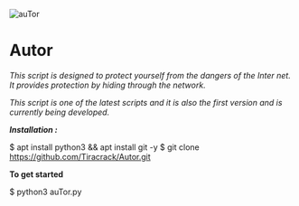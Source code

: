 ![auTor](https://github.com/user-attachments/assets/f90b4d58-498b-4530-b823-017e41dde244)




# Autor
_This script is designed to protect yourself from the dangers of the Inter
net. It provides protection by hiding through the network._

_This script is one of the latest scripts and it is also the first version and is currently being developed._


**_Installation :_**

$ apt install python3 && apt install git -y
$ git clone https://github.com/Tiracrack/Autor.git

**To get started**

$ python3 auTor.py

